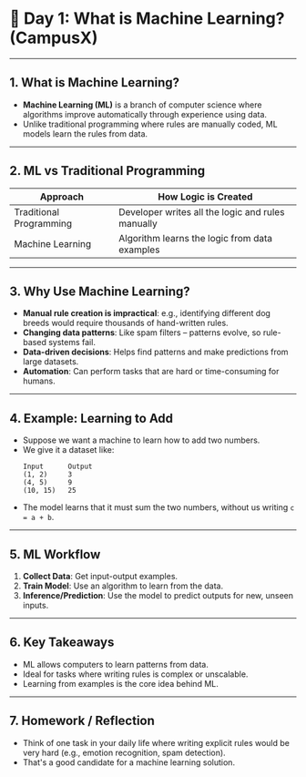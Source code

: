 
# 📘 Day 1: What is Machine Learning? (CampusX)

---

## 1. What is Machine Learning?

- **Machine Learning (ML)** is a branch of computer science where algorithms improve automatically through experience using data.
- Unlike traditional programming where rules are manually coded, ML models learn the rules from data.

---

## 2. ML vs Traditional Programming

| Approach               | How Logic is Created                                      |
|------------------------|-----------------------------------------------------------|
| Traditional Programming| Developer writes all the logic and rules manually        |
| Machine Learning       | Algorithm learns the logic from data examples            |

---

## 3. Why Use Machine Learning?

- **Manual rule creation is impractical**: e.g., identifying different dog breeds would require thousands of hand-written rules.
- **Changing data patterns**: Like spam filters – patterns evolve, so rule-based systems fail.
- **Data-driven decisions**: Helps find patterns and make predictions from large datasets.
- **Automation**: Can perform tasks that are hard or time-consuming for humans.

---

## 4. Example: Learning to Add

- Suppose we want a machine to learn how to add two numbers.
- We give it a dataset like:
  ```
  Input      Output
  (1, 2)     3
  (4, 5)     9
  (10, 15)   25
  ```
- The model learns that it must sum the two numbers, without us writing `c = a + b`.

---

## 5. ML Workflow

1. **Collect Data**: Get input-output examples.
2. **Train Model**: Use an algorithm to learn from the data.
3. **Inference/Prediction**: Use the model to predict outputs for new, unseen inputs.

---

## 6. Key Takeaways

- ML allows computers to learn patterns from data.
- Ideal for tasks where writing rules is complex or unscalable.
- Learning from examples is the core idea behind ML.

---

## 7. Homework / Reflection

- Think of one task in your daily life where writing explicit rules would be very hard (e.g., emotion recognition, spam detection).
- That's a good candidate for a machine learning solution.
